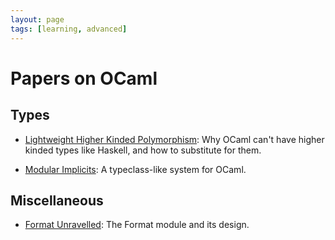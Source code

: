 ```yaml
---
layout: page
tags: [learning, advanced]
---
```


# Papers on OCaml

## Types

* [Lightweight Higher Kinded Polymorphism](https://www.cl.cam.ac.uk/~jdy22/papers/lightweight-higher-kinded-polymorphism.pdf):
Why OCaml can't have higher kinded types like Haskell, and how to substitute for them.

* [Modular Implicits](https://arxiv.org/pdf/1512.01895.pdf):
A typeclass-like system for OCaml.

## Miscellaneous

* [Format Unravelled](https://hal.archives-ouvertes.fr/hal-01503081/file/format-unraveled.pdf):
The Format module and its design.
